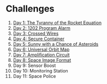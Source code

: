 # Challenges

1. [Day 1: The Tyranny of the Rocket Equation](1/README.md)
2. [Day 2: 1202 Program Alarm](2/RAEDME.md)
3. [Day 3: Crossed Wires](3/README.md)
4. [Day 4: Secure Container](4/README.md)
5. [Day 5: Sunny with a Chance of Asteroids](5/README.md)
6. [Day 6: Universal Orbit Map](6/README.md)
7. [Day 7: Amplification Circuit](7/README.md)
8. [Day 8: Space Image Format](8/README.md)
9. Day 9: Sensor Boost
10. Day 10: Monitoring Station
11. Day 11: Space Police
